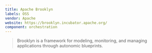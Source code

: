 ```yaml
---
title: Apache Brooklyn
labels: OSS
vendor: Apache
website: https://brooklyn.incubator.apache.org/
component: orchestration
---
```

> Brooklyn is a framework for modeling, monitoring, and managing applications through autonomic blueprints.
